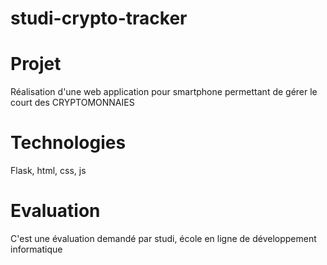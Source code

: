 # studi-crypto-tracker

# Projet
Réalisation d'une web application pour smartphone permettant de gérer le court des CRYPTOMONNAIES

# Technologies
Flask, html, css, js

# Evaluation
C'est une évaluation demandé par studi, école en ligne de développement informatique

